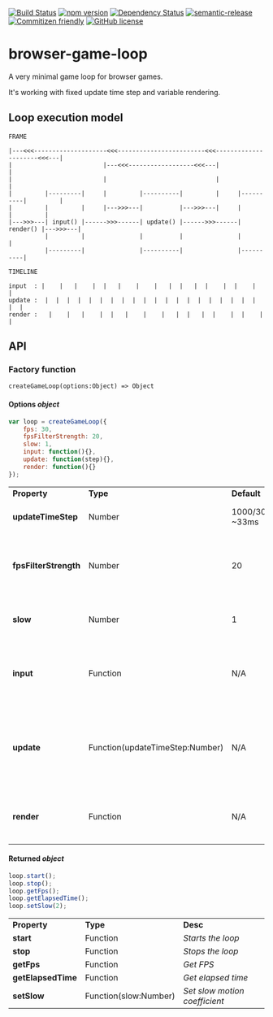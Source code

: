 [![Build Status](https://travis-ci.org/cstuncsik/browser-game-loop.svg?branch=master)](https://travis-ci.org/cstuncsik/browser-game-loop)
[![npm version](https://badge.fury.io/js/browser-game-loop.svg)](https://badge.fury.io/js/browser-game-loop)
[![Dependency Status](https://www.versioneye.com/user/projects/57e53e44bd6fa600316f5cd6/badge.svg?style=flat-square)](https://www.versioneye.com/user/projects/57e53e44bd6fa600316f5cd6)
[![semantic-release](https://img.shields.io/badge/%20%20%F0%9F%93%A6%F0%9F%9A%80-semantic--release-e10079.svg?style=flat-square)](https://github.com/semantic-release/semantic-release)
[![Commitizen friendly](https://img.shields.io/badge/commitizen-friendly-brightgreen.svg)](http://commitizen.github.io/cz-cli/)
[![GitHub license](https://img.shields.io/badge/license-MIT-blue.svg)](https://raw.githubusercontent.com/cstuncsik/browser-game-loop/master/LICENSE)

# browser-game-loop

A very minimal game loop for browser games.

It's working with fixed update time step and variable rendering.

## Loop execution model

```
FRAME

|---<<<--------------------<<<------------------------<<<---------------------<<<---|
|                         |---<<<------------------<<<---|                          |
|                         |                              |                          |
|         |---------|     |         |----------|         |     |----------|         |
|         |         |     |--->>>---|          |--->>>---|     |          |         |
|--->>>---| input() |------>>>------| update() |------>>>------| render() |--->>>---|
          |         |               |          |               |          |
          |---------|               |----------|               |----------|
```

```
TIMELINE

input  : |    |   |    |  |   |    |    |   |  |   |  |    |  |    |   |  
update :  |  |  |  |  |  |  |  |  |  |  |  |  |  |  |  |  |  |  |  |  |  |
render :   |    |   |    |  |   |    |    |   |  |   |  |    |  |    |   |
```

## API

### Factory function

```
createGameLoop(options:Object) => Object
```

#### Options *object*

```js
var loop = createGameLoop({
    fps: 30,
    fpsFilterStrength: 20,
    slow: 1,
    input: function(){},
    update: function(step){},
    render: function(){}
});
```

|                       |          |                 |          |
| --------------------- | -------- | --------------- | -------- |
| **Property**          | **Type** | **Default**     | **Desc** |
| **updateTimeStep**    | Number   | 1000/30 ~33ms   | *Sets update time step to a fixed value* |
| **fpsFilterStrength** | Number   | 20              | *How often should FPS measurement change (1 means every frame)* |
| **slow**              | Number   | 1               | *Slow motion coefficient (the bigger the slower)* |
| **input**             | Function | N/A             | *This function is responsible for processing input* |
| **update**            | Function(updateTimeStep:Number) | N/A         | *This function is responsible for updating game objects' properties, physics etc...* |
| **render**            | Function | N/A             | *This function is responsible for drawing game objects* |

#### Returned *object*

```js
loop.start();
loop.stop();
loop.getFps();
loop.getElapsedTime();
loop.setSlow(2);
```

|                    |          |          |
| ------------------ | -------- | -------- |
| **Property**       | **Type** | **Desc** |
| **start**          | Function | *Starts the loop* |
| **stop**           | Function | *Stops the loop* |
| **getFps**         | Function | *Get FPS* |
| **getElapsedTime** | Function | *Get elapsed time* |
| **setSlow**        | Function(slow:Number) | *Set slow motion coefficient* |
